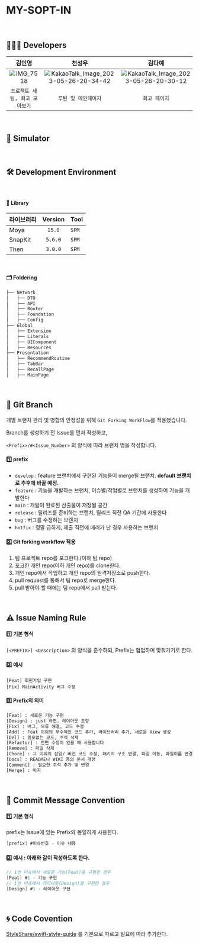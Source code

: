 # MY-SOPT-IN


</br>

## 👩🏻‍💻  Developers

| 김인영 | 천성우 | 김다예 |
| :-----------------: | :-----: | :-----: |
|![IMG_7518](https://github.com/MY-SOPT-IN/MY-SOPT-IN-iOS/assets/83493636/c9c87ae6-7f7d-4218-bbd7-740f26ec2488) | ![KakaoTalk_Image_2023-05-26-20-34-42](https://github.com/MY-SOPT-IN/MY-SOPT-IN-iOS/assets/83493636/e2e76807-4f6f-4b81-a62c-7570bac8f9e9) |![KakaoTalk_Image_2023-05-26-20-30-12](https://github.com/MY-SOPT-IN/MY-SOPT-IN-iOS/assets/83493636/7a39b5ea-6889-4db9-a7e2-37b757fe4f7b) |
| `프로젝트 세팅, 회고 모아보기` | `루틴 및 메인페이지` | `회고 페이지` |


</br>

## 👀  Simulator


</br>

## 🛠  Development Environment

</br>


#### 🎁 Library

| 라이브러리        | Version | Tool |
| ----------------- | :-----: | ----- |
| Moya           | `15.0` | `SPM` |
| SnapKit           | `5.6.0` | `SPM` |
| Then       | `3.0.0` | `SPM` |


</br>

#### 🗂 Foldering


```bash
├── Network
│   ├── DTO
│   ├── API
│   ├── Router
│   ├── Foundation
│   ├── Config
├── Global
│   ├── Extension
│   ├── Literals
│   ├── UIComponent
│   ├── Resources
├── Presentation
│   ├── RecommendRoutine
│   ├── TabBar
│   ├── RecallPage
│   ├── MainPage

```


</br>

## 🔀  Git Branch

개별 브랜치 관리 및 병합의 안정성을 위해 `Git Forking WorkFlow`를 적용했습니다.

Branch를 생성하기 전 Issue를 먼저 작성하고,

`<Prefix>/#<Issue_Number>` 의 양식에 따라 브랜치 명을 작성합니다.

#### 1️⃣ prefix

- `develop` : feature 브랜치에서 구현된 기능들이 merge될 브랜치. **default 브랜치로 추후에 바꿀 예정.**
- `feature` : 기능을 개발하는 브랜치, 이슈별/작업별로 브랜치를 생성하여 기능을 개발한다
- `main` : 개발이 완료된 산출물이 저장될 공간
- `release` : 릴리즈를 준비하는 브랜치, 릴리즈 직전 QA 기간에 사용한다
- `bug` : 버그를 수정하는 브랜치
- `hotfix` : 정말 급하게, 제출 직전에 에러가 난 경우 사용하는 브렌치

#### 2️⃣ Git forking workflow 적용

1. 팀 프로젝트 repo를 포크한다.(이하 팀 repo)
2. 포크한 개인 repo(이하 개인 repo)를 clone한다.
3. 개인 repo에서 작업하고 개인 repo의 원격저장소로 push한다.
4. pull request를 통해서 팀 repo로 merge한다.
5. pull 받아야 할 때에는 팀 repo에서 pull 받는다.

</br>

## ⚠️  Issue Naming Rule
#### 1️⃣ 기본 형식
`[<PREFIX>] <Description>` 의 양식을 준수하되, Prefix는 협업하며 맞춰가기로 한다.

#### 2️⃣ 예시
```
[Feat] 회원가입 구현
[Fix] MainActivity 버그 수정
```

#### 3️⃣ Prefix의 의미

```bash
[Feat] : 새로운 기능 구현
[Design] : just 화면. 레이아웃 조정
[Fix] : 버그, 오류 해결, 코드 수정
[Add] : Feat 이외의 부수적인 코드 추가, 라이브러리 추가, 새로운 View 생성
[Del] : 쓸모없는 코드, 주석 삭제
[Refactor] : 전면 수정이 있을 때 사용합니다
[Remove] : 파일 삭제
[Chore] : 그 이외의 잡일/ 버전 코드 수정, 패키지 구조 변경, 파일 이동, 파일이름 변경
[Docs] : README나 WIKI 등의 문서 개정
[Comment] : 필요한 주석 추가 및 변경
[Merge] : 머지
```

</br>

## 🍗  Commit Message Convention

#### 1️⃣ 기본 형식
prefix는 Issue에 있는 Prefix와 동일하게 사용한다.
```swift
[prefix] #이슈번호 - 이슈 내용
```

#### 2️⃣ 예시 : 아래와 같이 작성하도록 한다.

```swift
// 1번 이슈에서 새로운 기능(Feat)을 구현한 경우
[Feat] #1 - 기능 구현
// 1번 이슈에서 레이아웃(Design)을 구현한 경우
[Design] #1 - 레이아웃 구현
```

</br>

## 🌀  Code Covention

[StyleShare/swift-style-guide](https://github.com/StyleShare/swift-style-guide) 를 기본으로 따르고 필요에 따라 추가한다.

